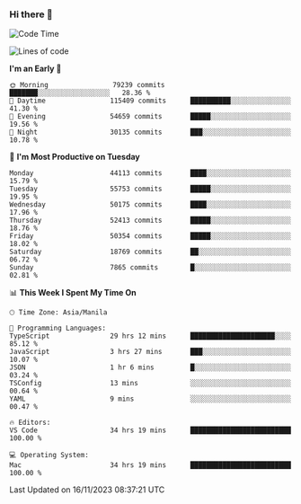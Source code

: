 ### Hi there 👋

<!--START_SECTION:waka-->
![Code Time](http://img.shields.io/badge/Code%20Time-4%2C548%20hrs%2034%20mins-blue)

![Lines of code](https://img.shields.io/badge/From%20Hello%20World%20I%27ve%20Written-112.4%20million%20lines%20of%20code-blue)

**I'm an Early 🐤** 

```text
🌞 Morning                79239 commits       ███████░░░░░░░░░░░░░░░░░░   28.36 % 
🌆 Daytime                115409 commits      ██████████░░░░░░░░░░░░░░░   41.30 % 
🌃 Evening                54659 commits       █████░░░░░░░░░░░░░░░░░░░░   19.56 % 
🌙 Night                  30135 commits       ███░░░░░░░░░░░░░░░░░░░░░░   10.78 % 
```
📅 **I'm Most Productive on Tuesday** 

```text
Monday                   44113 commits       ████░░░░░░░░░░░░░░░░░░░░░   15.79 % 
Tuesday                  55753 commits       █████░░░░░░░░░░░░░░░░░░░░   19.95 % 
Wednesday                50175 commits       ████░░░░░░░░░░░░░░░░░░░░░   17.96 % 
Thursday                 52413 commits       █████░░░░░░░░░░░░░░░░░░░░   18.76 % 
Friday                   50354 commits       █████░░░░░░░░░░░░░░░░░░░░   18.02 % 
Saturday                 18769 commits       ██░░░░░░░░░░░░░░░░░░░░░░░   06.72 % 
Sunday                   7865 commits        █░░░░░░░░░░░░░░░░░░░░░░░░   02.81 % 
```


📊 **This Week I Spent My Time On** 

```text
🕑︎ Time Zone: Asia/Manila

💬 Programming Languages: 
TypeScript               29 hrs 12 mins      █████████████████████░░░░   85.12 % 
JavaScript               3 hrs 27 mins       ███░░░░░░░░░░░░░░░░░░░░░░   10.07 % 
JSON                     1 hr 6 mins         █░░░░░░░░░░░░░░░░░░░░░░░░   03.24 % 
TSConfig                 13 mins             ░░░░░░░░░░░░░░░░░░░░░░░░░   00.64 % 
YAML                     9 mins              ░░░░░░░░░░░░░░░░░░░░░░░░░   00.47 % 

🔥 Editors: 
VS Code                  34 hrs 19 mins      █████████████████████████   100.00 % 

💻 Operating System: 
Mac                      34 hrs 19 mins      █████████████████████████   100.00 % 
```


 Last Updated on 16/11/2023 08:37:21 UTC
<!--END_SECTION:waka-->


<!--
**rad182/rad182** is a ✨ _special_ ✨ repository because its `README.md` (this file) appears on your GitHub profile.

Here are some ideas to get you started:

- 🔭 I’m currently working on ...
- 🌱 I’m currently learning ...
- 👯 I’m looking to collaborate on ...
- 🤔 I’m looking for help with ...
- 💬 Ask me about ...
- 📫 How to reach me: ...
- 😄 Pronouns: ...
- ⚡ Fun fact: ...
-->
